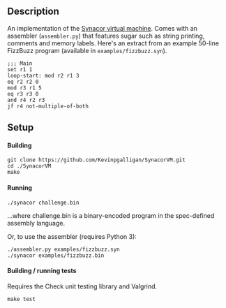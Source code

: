 ## Description
An implementation of the [Synacor virtual machine](https://challenge.synacor.com/). Comes with an assembler (`assembler.py`) that features sugar such as string printing, comments and memory labels. Here's an extract from an example 50-line FizzBuzz program (available in `examples/fizzbuzz.syn`).

```assembly
;;; Main
set r1 1
loop-start: mod r2 r1 3
eq r2 r2 0
mod r3 r1 5
eq r3 r3 0
and r4 r2 r3
jf r4 not-multiple-of-both
```

## Setup
#### Building
```
git clone https://github.com/Kevinpgalligan/SynacorVM.git
cd ./SynacorVM
make
```

#### Running
```
./synacor challenge.bin
```

...where challenge.bin is a binary-encoded program in the spec-defined assembly language.

Or, to use the assembler (requires Python 3):

```
./assembler.py examples/fizzbuzz.syn
./synacor examples/fizzbuzz.bin
```

#### Building / running tests
Requires the Check unit testing library and Valgrind.

```
make test
```
